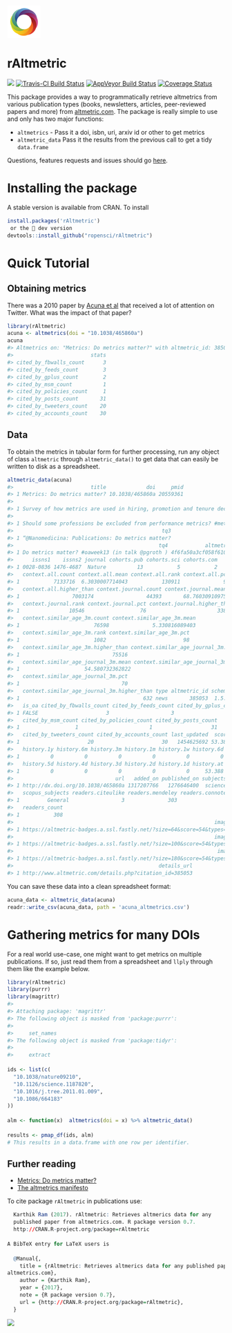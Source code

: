 
<!-- README.md is generated from README.Rmd. Please edit that file -->
![altmetric.com](altmetric_logo_title.png)

rAltmetric
==========

![](http://cranlogs.r-pkg.org/badges/rAltmetric)
[![Travis-CI Build Status](https://travis-ci.org/ropensci/rAltmetric.svg?branch=master)](https://travis-ci.org/ropensci/rAltmetric)
[![AppVeyor Build Status](https://ci.appveyor.com/api/projects/status/github/ropensci/rAltmetric?branch=master&svg=true)](https://ci.appveyor.com/project/ropensci/rAltmetric)
[![Coverage Status](https://img.shields.io/codecov/c/github/ropensci/rAltmetric/master.svg)](https://codecov.io/github/ropensci/rAltmetric?branch=master)

This package provides a way to programmatically retrieve altmetrics from various publication types (books, newsletters, articles, peer-reviewed papers and more) from [altmetric.com](http://altmetric.com). The package is really simple to use and only has two major functions:
- `altmetrics` - Pass it a doi, isbn, uri, arxiv id or other to get metrics
- `altmetric_data` Pass it the results from the previous call to get a tidy `data.frame`

Questions, features requests and issues should go [here](https://github.com/ropensci/rAltmetric/issues/).

Installing the package
======================

A stable version is available from CRAN. To install

``` r
install.packages('rAltmetric')
 or the 👷 dev version
devtools::install_github("ropensci/rAltmetric")
```

Quick Tutorial
==============

Obtaining metrics
-----------------

There was a 2010 paper by [Acuna et al](http://www.nature.com/news/2010/100616/full/465860a.html) that received a lot of attention on Twitter. What was the impact of that paper?

``` r
library(rAltmetric)
acuna <- altmetrics(doi = "10.1038/465860a")
acuna
#> Altmetrics on: "Metrics: Do metrics matter?" with altmetric_id: 385053 published in Nature.
#>                         stats
#> cited_by_fbwalls_count      3
#> cited_by_feeds_count        3
#> cited_by_gplus_count        2
#> cited_by_msm_count          1
#> cited_by_policies_count     1
#> cited_by_posts_count       31
#> cited_by_tweeters_count    20
#> cited_by_accounts_count    30
```

Data
----

To obtain the metrics in tabular form for further processing, run any object of class `altmetric` through `altmetric_data()` to get data that can easily be written to disk as a spreadsheet.

``` r
altmetric_data(acuna)
#>                         title             doi     pmid
#> 1 Metrics: Do metrics matter? 10.1038/465860a 20559361
#>                                                                         tq1
#> 1 Survey of how metrics are used in hiring, promotion and tenure decisions.
#>                                                                                                   tq2
#> 1 Should some professions be excluded from performance metrics? #metrics #kpi #performancemeasurement
#>                                                tq3
#> 1 “@Nanomedicina: Publications: Do metrics matter?
#>                                               tq4            altmetric_jid
#> 1 Do metrics matter? #oaweek13 (in talk @pgroth ) 4f6fa50a3cf058f610003160
#>      issns1    issns2 journal cohorts.pub cohorts.sci cohorts.com
#> 1 0028-0836 1476-4687  Nature          13           5           2
#>   context.all.count context.all.mean context.all.rank context.all.pct
#> 1           7133716  6.3030007714043           130911              98
#>   context.all.higher_than context.journal.count context.journal.mean
#> 1                 7003174                 44393       68.76030910975
#>   context.journal.rank context.journal.pct context.journal.higher_than
#> 1                10546                  76                       33847
#>   context.similar_age_3m.count context.similar_age_3m.mean
#> 1                        76598              5.330816089403
#>   context.similar_age_3m.rank context.similar_age_3m.pct
#> 1                        1082                         98
#>   context.similar_age_3m.higher_than context.similar_age_journal_3m.count
#> 1                              75516                                  894
#>   context.similar_age_journal_3m.mean context.similar_age_journal_3m.rank
#> 1                     54.580732362822                                 262
#>   context.similar_age_journal_3m.pct
#> 1                                 70
#>   context.similar_age_journal_3m.higher_than type altmetric_id schema
#> 1                                        632 news       385053  1.5.4
#>   is_oa cited_by_fbwalls_count cited_by_feeds_count cited_by_gplus_count
#> 1 FALSE                      3                    3                    2
#>   cited_by_msm_count cited_by_policies_count cited_by_posts_count
#> 1                  1                       1                   31
#>   cited_by_tweeters_count cited_by_accounts_count last_updated  score
#> 1                      20                      30   1454625692 53.388
#>   history.1y history.6m history.3m history.1m history.1w history.6d
#> 1          0          0          0          0          0          0
#>   history.5d history.4d history.3d history.2d history.1d history.at
#> 1          0          0          0          0          0     53.388
#>                                 url   added_on published_on subjects
#> 1 http://dx.doi.org/10.1038/465860a 1317207766   1276646400  science
#>   scopus_subjects readers.citeulike readers.mendeley readers.connotea
#> 1         General                 3              303                2
#>   readers_count
#> 1           308
#>                                                                 images.small
#> 1 https://altmetric-badges.a.ssl.fastly.net/?size=64&score=54&types=mbtttfdg
#>                                                                 images.medium
#> 1 https://altmetric-badges.a.ssl.fastly.net/?size=100&score=54&types=mbtttfdg
#>                                                                  images.large
#> 1 https://altmetric-badges.a.ssl.fastly.net/?size=180&score=54&types=mbtttfdg
#>                                               details_url
#> 1 http://www.altmetric.com/details.php?citation_id=385053
```

You can save these data into a clean spreadsheet format:

``` r
acuna_data <- altmetric_data(acuna)
readr::write_csv(acuna_data, path = 'acuna_altmetrics.csv')
```

Gathering metrics for many DOIs
===============================

For a real world use-case, one might want to get metrics on multiple publications. If so, just read them from a spreadsheet and `llply` through them like the example below.

``` r
library(rAltmetric)
library(purrr)
library(magrittr)
#> 
#> Attaching package: 'magrittr'
#> The following object is masked from 'package:purrr':
#> 
#>     set_names
#> The following object is masked from 'package:tidyr':
#> 
#>     extract

ids <- list(c(
  "10.1038/nature09210",
  "10.1126/science.1187820",
  "10.1016/j.tree.2011.01.009",
  "10.1086/664183"
))

alm <- function(x)  altmetrics(doi = x) %>% altmetric_data()

results <- pmap_df(ids, alm)
# This results in a data.frame with one row per identifier.
```

Further reading
---------------

-   [Metrics: Do metrics matter?](http://www.nature.com/news/2010/100616/full/465860a.html)
-   [The altmetrics manifesto](http://altmetrics.org/manifesto/)

To cite package `rAltmetric` in publications use:

``` r
  Karthik Ram (2017). rAltmetric: Retrieves altmerics data for any
  published paper from altmetrics.com. R package version 0.7.
  http://CRAN.R-project.org/package=rAltmetric

A BibTeX entry for LaTeX users is

  @Manual{,
    title = {rAltmetric: Retrieves altmerics data for any published paper from
altmetrics.com},
    author = {Karthik Ram},
    year = {2017},
    note = {R package version 0.7},
    url = {http://CRAN.R-project.org/package=rAltmetric},
  }
```

[![](http://ropensci.org/public_images/github_footer.png)](http://ropensci.org)
